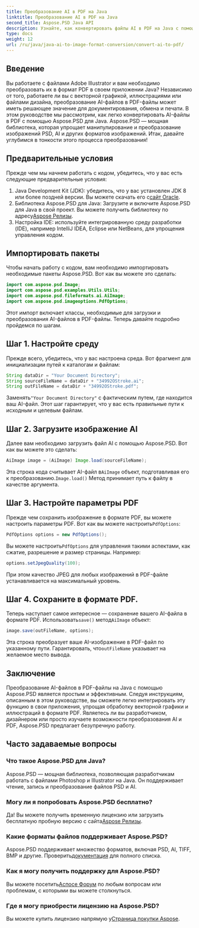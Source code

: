 ```yaml
---
title: Преобразование AI в PDF на Java
linktitle: Преобразование AI в PDF на Java
second_title: Aspose.PSD Java API
description: Узнайте, как конвертировать файлы AI в PDF на Java с помощью Aspose.PSD. Следуйте нашему подробному пошаговому руководству, чтобы эффективно управлять преобразованием файлов.
type: docs
weight: 12
url: /ru/java/java-ai-to-image-format-conversion/convert-ai-to-pdf/
---
```

## Введение
Вы работаете с файлами Adobe Illustrator и вам необходимо преобразовать их в формат PDF в своем приложении Java? Независимо от того, работаете ли вы с векторной графикой, иллюстрациями или файлами дизайна, преобразование AI-файлов в PDF-файлы может иметь решающее значение для документирования, обмена и печати. В этом руководстве мы рассмотрим, как легко конвертировать AI-файлы в PDF с помощью Aspose.PSD для Java. Aspose.PSD — мощная библиотека, которая упрощает манипулирование и преобразование изображений PSD, AI и других форматов изображений. Итак, давайте углубимся в тонкости этого процесса преобразования!
## Предварительные условия
Прежде чем мы начнем работать с кодом, убедитесь, что у вас есть следующие предварительные условия:
1.  Java Development Kit (JDK): убедитесь, что у вас установлен JDK 8 или более поздней версии. Вы можете скачать его с[сайт Oracle](https://www.oracle.com/java/technologies/javase-downloads.html).
2.  Библиотека Aspose.PSD для Java: Загрузите и включите Aspose.PSD для Java в свой проект. Вы можете получить библиотеку по адресу[Aspose Релизы](https://releases.aspose.com/psd/java/).
3. Настройка IDE: используйте интегрированную среду разработки (IDE), например IntelliJ IDEA, Eclipse или NetBeans, для упрощения управления кодом.
## Импортировать пакеты
Чтобы начать работу с кодом, вам необходимо импортировать необходимые пакеты Aspose.PSD. Вот как вы можете это сделать:
```java
import com.aspose.psd.Image;
import com.aspose.psd.examples.Utils.Utils;
import com.aspose.psd.fileformats.ai.AiImage;
import com.aspose.psd.imageoptions.PdfOptions;
```
Этот импорт включает классы, необходимые для загрузки и преобразования AI-файлов в PDF-файлы. Теперь давайте подробно пройдемся по шагам.

## Шаг 1. Настройте среду
Прежде всего, убедитесь, что у вас настроена среда. Вот фрагмент для инициализации путей к каталогам и файлам:
```java
String dataDir = "Your Document Directory"; 
String sourceFileName = dataDir + "34992OStroke.ai";
String outFileName = dataDir + "34992OStroke.pdf";
```
 Заменять`"Your Document Directory"` с фактическим путем, где находится ваш AI-файл. Этот шаг гарантирует, что у вас есть правильные пути к исходным и целевым файлам.
## Шаг 2. Загрузите изображение AI
Далее вам необходимо загрузить файл AI с помощью Aspose.PSD. Вот как вы можете это сделать:
```java
AiImage image = (AiImage) Image.load(sourceFileName);
```
 Эта строка кода считывает AI-файл в`AiImage` объект, подготавливая его к преобразованию.`Image.load()` Метод принимает путь к файлу в качестве аргумента.
## Шаг 3. Настройте параметры PDF
Прежде чем сохранить изображение в формате PDF, вы можете настроить параметры PDF. Вот как вы можете настроить`PdfOptions`:
```java
PdfOptions options = new PdfOptions();
```
 Вы можете настроить`PdfOptions` для управления такими аспектами, как сжатие, разрешение и размер страницы. Например:
```java
options.setJpegQuality(100);
```
При этом качество JPEG для любых изображений в PDF-файле устанавливается на максимальный уровень.
## Шаг 4. Сохраните в формате PDF.
 Теперь наступает самое интересное — сохранение вашего AI-файла в формате PDF. Использовать`save()` метод`AiImage` объект:
```java
image.save(outFileName, options);
```
 Эта строка преобразует ваше AI-изображение в PDF-файл по указанному пути. Гарантировать, что`outFileName` указывает на желаемое место вывода.

## Заключение
Преобразование AI-файлов в PDF-файлы на Java с помощью Aspose.PSD является простым и эффективным. Следуя инструкциям, описанным в этом руководстве, вы сможете легко интегрировать эту функцию в свои приложения, упрощая обработку векторной графики и иллюстраций в формате PDF. Являетесь ли вы разработчиком, дизайнером или просто изучаете возможности преобразования AI и PDF, Aspose.PSD предлагает безупречную работу.
## Часто задаваемые вопросы
### Что такое Aspose.PSD для Java?
Aspose.PSD — мощная библиотека, позволяющая разработчикам работать с файлами Photoshop и Illustrator на Java. Он поддерживает чтение, запись и преобразование файлов PSD и AI.
### Могу ли я попробовать Aspose.PSD бесплатно?
 Да! Вы можете получить временную лицензию или загрузить бесплатную пробную версию с сайта[Aspose Релизы](https://releases.aspose.com/psd/java/).
### Какие форматы файлов поддерживает Aspose.PSD?
 Aspose.PSD поддерживает множество форматов, включая PSD, AI, TIFF, BMP и другие. Проверить[документация](https://reference.aspose.com/psd/java/) для полного списка.
### Как я могу получить поддержку для Aspose.PSD?
 Вы можете посетить[Аспосе Форум](https://forum.aspose.com/c/psd/34) по любым вопросам или проблемам, с которыми вы можете столкнуться.
### Где я могу приобрести лицензию на Aspose.PSD?
 Вы можете купить лицензию напрямую у[Страница покупки Aspose](https://purchase.aspose.com/buy).